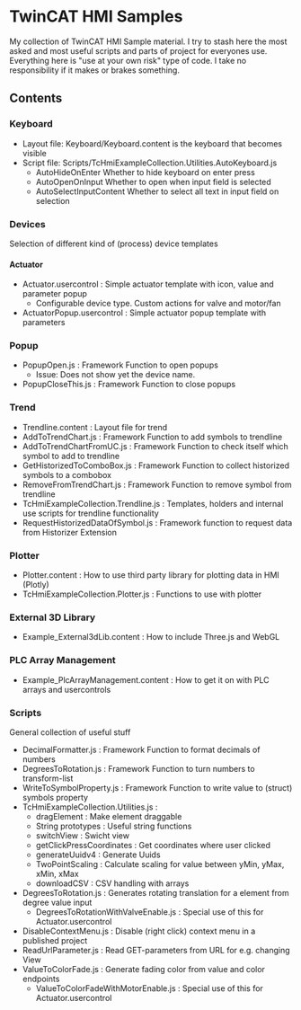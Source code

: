 # TwinCAT HMI Samples
My collection of TwinCAT HMI Sample material. I try to stash here the most asked and most useful scripts and parts of project for everyones use.
Everything here is "use at your own risk" type of code. I take no responsibility if it makes or brakes something.

## Contents

### Keyboard
- Layout file: Keyboard/Keyboard.content is the keyboard that becomes visible
- Script file: Scripts/TcHmiExampleCollection.Utilities.AutoKeyboard.js 
  - AutoHideOnEnter Whether to hide keyboard on enter press
  - AutoOpenOnInput Whether to open when input field is selected
  - AutoSelectInputContent Whether to select all text in input field on selection
  
### Devices
Selection of different kind of (process) device templates

#### Actuator
- Actuator.usercontrol : Simple actuator template with icon, value and parameter popup
  - Configurable device type. Custom actions for valve and motor/fan 
- ActuatorPopup.usercontrol : Simple actuator popup template with parameters

### Popup
- PopupOpen.js : Framework Function to open popups
  - Issue: Does not show yet the device name.
- PopupCloseThis.js : Framework Function to close popups

### Trend
- Trendline.content : Layout file for trend
- AddToTrendChart.js : Framework Function to add symbols to trendline
- AddToTrendChartFromUC.js : Framework Function to check itself which symbol to add to trendline 
- GetHistorizedToComboBox.js : Framework Function to collect historized symbols to a combobox
- RemoveFromTrendChart.js : Framework Function to remove symbol from trendline
- TcHmiExampleCollection.Trendline.js : Templates, holders and internal use scripts for trendline functionality
- RequestHistorizedDataOfSymbol.js : Framework function to request data from Historizer Extension

### Plotter
- Plotter.content : How to use third party library for plotting data in HMI (Plotly)
- TcHmiExampleCollection.Plotter.js : Functions to use with plotter

### External 3D Library
- Example_External3dLib.content : How to include Three.js and WebGL

### PLC Array Management
- Example_PlcArrayManagement.content : How to get it on with PLC arrays and usercontrols

### Scripts
General collection of useful stuff
- DecimalFormatter.js : Framework Function to format decimals of numbers
- DegreesToRotation.js : Framework Function to turn numbers to transform-list
- WriteToSymbolProperty.js : Framework Function to write value to (struct) symbols property
- TcHmiExampleCollection.Utilities.js : 
  - dragElement : Make element draggable
  - String prototypes : Useful string functions
  - switchView : Swicht view
  - getClickPressCoordinates : Get coordinates where user clicked
  - generateUuidv4 : Generate Uuids
  - TwoPointScaling : Calculate scaling for value between yMin, yMax, xMin, xMax
  - downloadCSV : CSV handling with arrays
- DegreesToRotation.js : Generates rotating translation for a element from degree value input
  - DegreesToRotationWithValveEnable.js : Special use of this for Actuator.usercontrol
- DisableContextMenu.js : Disable (right click) context menu in a published project
- ReadUrlParameter.js : Read GET-parameters from URL for e.g. changing View
- ValueToColorFade.js : Generate fading color from value and color endpoints
  - ValueToColorFadeWithMotorEnable.js : Special use of this for Actuator.usercontrol
